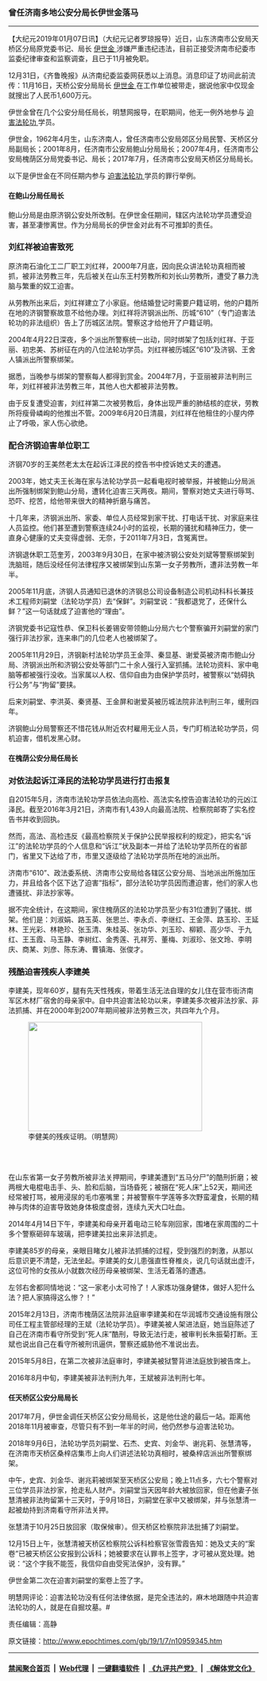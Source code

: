 ### 曾任济南多地公安分局长伊世金落马
------------------------

<p>
 【大纪元2019年01月07日讯】（大纪元记者罗琼报导）近日，山东济南市公安局天桥区分局原党委书记、局长
 <a href="http://www.epochtimes.com/gb/tag/%E4%BC%8A%E4%B8%96%E9%87%91.html">
  伊世金
 </a>
 涉嫌严重违纪违法，目前正接受济南市纪委市监委纪律审查和监察调查，且已于11月被免职。
</p>
<p>
 12月31日，《齐鲁晚报》从济南纪委监委网获悉以上消息。消息印证了坊间此前流传：11月16日，天桥公安分局局长
 <a href="http://www.epochtimes.com/gb/tag/%E4%BC%8A%E4%B8%96%E9%87%91.html">
  伊世金
 </a>
 在工作单位被带走，据说他家中仅现金就搜出了人民币1,600万元。
</p>
<p>
 伊世金曾在几个公安分局任局长，明慧网报导，在职期间，他无一例外地参与
 <a href="http://www.epochtimes.com/gb/tag/%E8%BF%AB%E5%AE%B3%E6%B3%95%E8%BD%AE%E5%8A%9F.html">
  迫害法轮功
 </a>
 学员。
</p>
<p>
 伊世金，1962年4月生，山东济南人，曾任济南市公安局郊区分局民警、天桥区分局副局长；2001年8月，任济南市公安局鲍山分局局长；2007年4月，任济南市公安局槐荫区分局党委书记、局长；2017年7月，任济南市公安局天桥区分局局长。
</p>
<p>
 以下是伊世金在不同任期内参与
 <a href="http://www.epochtimes.com/gb/tag/%E8%BF%AB%E5%AE%B3%E6%B3%95%E8%BD%AE%E5%8A%9F.html">
  迫害法轮功
 </a>
 学员的罪行举例。
</p>
<h4>
 <b>
  在鲍山分局任局长
 </b>
</h4>
<p>
 鲍山分局是由原济钢公安处所改制。在伊世金任期间，辖区内法轮功学员遭受迫害，甚至凄惨离世。作为分局局长的伊世金对此有不可推卸的责任。
</p>
<h3>
 <b>
  刘红祥被迫害致死
 </b>
</h3>
<p>
 原济南石油化工二厂职工刘红祥，2000年7月底，因向民众讲法轮功真相而被抓，被非法劳教三年，先后被关在山东王村劳教所和刘长山劳教所，遭受了暴力洗脑与繁重的奴工迫害。
</p>
<p>
 从劳教所出来后，刘红祥建立了小家庭。他结婚登记时需要户籍证明，他的户籍所在地的济钢警察故意不给他办理。刘红祥将济钢派出所、历城“610”（专门迫害法轮功的非法组织）告上了历城区法院。警察这才给他开了户籍证明。
</p>
<p>
 2004年4月22日深夜，多个派出所警察统一出动，同时绑架了包括刘红祥、于亚丽、初忠美、苏树征在内的八位法轮功学员。刘红祥被历城区“610”及济钢、王舍人镇派出所警察绑架。
</p>
<p>
 据悉，当晚参与绑架的警察每人都得到赏金。2004年7月，于亚丽被非法判刑三年，刘红祥被非法劳教三年，其他人也大都被非法劳教。
</p>
<p>
 由于反复遭受迫害，刘红祥第二次被劳教后，身体出现严重的肺结核的症状，劳教所将瘦骨嶙峋的他推出不管。2009年6月20日清晨，刘红祥在他租住的小屋内停止了呼吸，家人伤心欲绝。
</p>
<h3>
 <b>
  配合济钢迫害单位职工
 </b>
</h3>
<p>
 济钢70岁的王美然老太太在起诉江泽民的控告书中控诉她丈夫的遭遇。
</p>
<p>
 2003年，她丈夫王长海在家与法轮功学员一起看电视时被举报，并被鲍山分局派出所强制绑架到鲍山分局，遭转化迫害三天两夜。期间，警察对她丈夫进行辱骂、恐吓、挖苦，给他带来很大的精神折磨与痛苦。
</p>
<p>
 十几年来，济钢派出所、家委、单位人员经常到家干扰、打电话干扰、对家庭来往人员监控。他们甚至遭到警察连续24小时的监视，长期的骚扰和精神压力，使一直身心健康的丈夫变得虚弱、无奈，于2011年7月3日，含冤离世。
</p>
<p>
 济钢退休职工范奎芳，2003年9月30日，在家中被济钢公安处刘斌等警察绑架到洗脑班，随后没经任何法律程序又被绑架到山东第一女子劳教所，遭非法劳教一年半。
</p>
<p>
 2005年11月底，济钢人员通知已退休的济钢总公司设备制造公司机动科科长兼技术工程师刘嗣堂（法轮功学员）去“保鲜”。刘嗣堂说：“我都退党了，还保什么鲜？”这一句话就成了迫害他的“理由”。
</p>
<p>
 济钢党委书记寇性恭、保卫科长姜锡安带领鲍山分局六七个警察骗开刘嗣堂的家门强行非法抄家，连来串门的几位老人也被绑架了。
</p>
<p>
 2005年11月29日，济钢新村法轮功学员王金萍、秦显基、谢爱英被济南市鲍山分局、济钢派出所和济钢公安处等部门二十余人强行入室抓捕。法轮功资料、家中电脑等都被强行没收。当家属以人权、信仰自由为由保护学员时，被警察以“妨碍执行公务”与“拘留”要挟。
</p>
<p>
 后来刘嗣堂、李洪英、秦贤基、王金屏和谢爱英被历城法院非法判刑三年，缓刑四年。
</p>
<p>
 济钢鲍山分局警察还不惜花钱从附近农村雇用无业人员，专门盯梢法轮功学员，伺机迫害，借机发黑心财。
</p>
<h4>
 <b>
  在槐荫公安分局任局长
 </b>
</h4>
<h3>
 <b>
  对依法起诉江泽民的法轮功学员进行打击报复
 </b>
</h3>
<p>
 自2015年5月，济南市法轮功学员依法向高检、高法实名控告迫害法轮功的元凶江泽民。截至2016年3月21日，济南市有1,439人向最高法院、检察院邮寄了实名控告书并收到回执。
</p>
<p>
 然而，高法、高检违反《最高检察院关于保护公民举报权利的规定》，把实名“诉江”的法轮功学员的个人信息和“诉江”状及副本一并给了法轮功学员所在的省部门，省里又下达给了市，市里又逐级给了法轮功学员所在地的派出所。
</p>
<p>
 济南市“610”、政法委系统、济南市公安局给各辖区公安分局、当地派出所施加压力，并且给各个区下达了迫害“指标”，部分法轮功学员因而遭迫害，他们的家人也遭骚扰、非法抄家等。
</p>
<p>
 据不完全统计，在这期间，家住槐荫区的法轮功学员至少有31位遭到了骚扰、绑架。他们是：刘淑娟、路玉英、张思兰、李永贞、李继红、王金萍、路玉珍、王延林、王光彩、林艳珍、张玉清、朱桂英、张功华、刘玉珍、柳颖、高少华、于九红、王玉霞、马玉静、李树红、金秀莲、孔祥芳、董梅、刘淑珍、张文玲、李明庆、商某、刘彦、陈东涛、曹镇海、张俊才。
</p>
<h3>
 <b>
  残酷迫害残疾人李建美
 </b>
</h3>
<p>
 李建美，现年60岁，腿有先天性残疾，带着生活无法自理的女儿住在营市街济南军区木材厂宿舍的母亲家中。自中共迫害法轮功以来，李建美多次被非法抄家、非法抓捕、并在2000年到2007年期间被非法劳教三次，共四年九个月。
</p>
<figure class="wp-caption aligncenter" id="attachment_10959388" style="width: 350px">
 <a href="http://i.epochtimes.com/assets/uploads/2019/01/2015-5-23-minghui-pohai-lijianmei-04-ss.jpg">
  <img alt="" class="size-full wp-image-10959388" height="220" src="http://i.epochtimes.com/assets/uploads/2019/01/2015-5-23-minghui-pohai-lijianmei-04-ss.jpg" width="350"/>
 </a>
 <br/><figcaption class="wp-caption-text">
  李健美的残疾证明。（明慧网）
 </figcaption><br/>
</figure><br/>
<p>
 在山东省第一女子劳教所被非法关押期间，李建美遭到“五马分尸”的酷刑折磨；被两根大电棍电击手、头、脸和后脑，当场昏死；被捆在“死人床”上52天，期间还经常被打骂，被用浸尿的毛巾塞嘴里；并被警察牛学莲等多次野蛮灌食，长期的精神与肉体的迫害导致她身体极度虚弱，连续九天大口吐血。
</p>
<p>
 2014年4月14日下午，李建美和母亲开着电动三轮车刚回家，围堵在家周围的二十多个警察砸碎车玻璃，把李建美拉出来非法抓走。
</p>
<p>
 李建美85岁的母亲，亲眼目睹女儿被非法抓捕的过程，受到强烈的刺激，从那以后意识更不清楚，无法坐起。李建美的女儿患强直性脊椎炎，说几句话就出虚汗，这位可怜的女孩从小就数次经历母亲被绑架、生活无着落的遭遇。
</p>
<p>
 左邻右舍都同情地说：“这一家老小太可怜了！人家炼功强身健体，做好人犯什么法？把人家搞得这么惨？！”
</p>
<p>
 2015年2月13日，济南市槐荫区法院非法庭审李建美和在华润城市交通设施有限公司任工程主管部经理的王斌（法轮功学员）。李建美被人架进法庭，她当庭陈述了自己在济南市看守所受到“死人床”酷刑，导致无法行走，被审判长朱振菊打断。王斌也说出自己在看守所被刑讯逼供，警察还威胁他不准说出去。
</p>
<p>
 2015年5月8日，在第二次被非法庭审时，李建美被狱警背进法庭放到被告席上。
</p>
<p>
 2016年8月中旬，李建美被非法判刑九年，王斌被非法判刑七年。
</p>
<h4>
 <b>
  任天桥区公安分局局长
 </b>
</h4>
<p>
 2017年7月，伊世金调任天桥区公安分局局长，这是他仕途的最后一站。距离他2018年11月被审查，尽管只有不到一年半的时间，他仍然参与迫害法轮功。
</p>
<p>
 2018年9月6日，法轮功学员刘嗣堂、石杰、史宾、刘金华、谢兆莉、张慧清等，在济南市天桥区桑梓店集市上向人们讲述法轮功真相时，被桑梓店派出所警察绑架。
</p>
<p>
 中午，史宾、刘金华、谢兆莉被绑架至天桥区公安局；晚上11点多，六七个警察对三位学员非法抄家，抢走私人财产。刘嗣堂当天因年龄大被放回家，但在他妻子张慧清被非法拘留第十三天时，于9月18日，刘嗣堂在家中又被绑架，并与张慧清一起被劫持到济南看守所非法关押。
</p>
<p>
 张慧清于10月25日放回家（取保候审）。但天桥区检察院非法批捕了刘嗣堂。
</p>
<p>
 12月15日上午，张慧清被天桥区检察院公诉科检察官张雪霞告知：她及丈夫的“案卷”已被天桥区公安报到公诉科；她被要求在认罪书上签字，才可被从宽处理。她说：“这个字我不能签，我信仰自由受宪法保护，没有罪。”
</p>
<p>
 伊世金第二次在迫害刘嗣堂的案卷上签了字。
</p>
<p>
 明慧网评论：迫害法轮功没有任何法律依据，是完全违法的，麻木地跟随中共迫害法轮功的人，就是在自掘坟墓。#
</p>
<p>
 责任编辑：高静
</p>

原文链接：http://www.epochtimes.com/gb/19/1/7/n10959345.htm


------------------------
#### [禁闻聚合首页](https://github.com/gfw-breaker/banned-news/blob/master/README.md) &nbsp;|&nbsp; [Web代理](https://github.com/gfw-breaker/open-proxy/blob/master/README.md) &nbsp;|&nbsp; [一键翻墙软件](https://github.com/gfw-breaker/nogfw/blob/master/README.md) &nbsp;|&nbsp; [《九评共产党》](https://github.com/gfw-breaker/9ping.md/blob/master/README.md#九评之一评共产党是什么) &nbsp;|&nbsp; [《解体党文化》](https://github.com/gfw-breaker/jtdwh.md/blob/master/README.md#绪论)